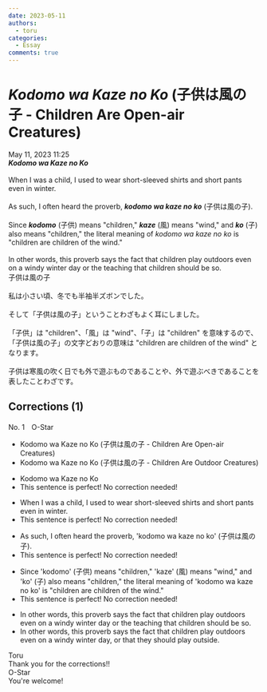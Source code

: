 ```yaml
---
date: 2023-05-11
authors:
  - toru
categories:
  - Essay
comments: true
---
```


# <strong><em>Kodomo wa Kaze no Ko</strong></em> (子供は風の子 - Children Are Open-air Creatures)
<div class="date">May 11, 2023 11:25</div>
<div id="post"><div id="body_show_ori">
<strong><em>Kodomo wa Kaze no Ko</strong></em><br/><br/>When I was a child, I used to wear short-sleeved shirts and short pants even in winter.<br/><br/>As such, I often heard the proverb, <strong><em>kodomo wa kaze no ko</em></strong> (子供は風の子).<br/><br/>Since <strong><em>kodomo</em></strong> (子供) means "children," <strong><em>kaze</em></strong> (風) means "wind," and <strong><em>ko</em></strong> (子) also means "children," the literal meaning of <em>kodomo wa kaze no ko</em> is "children are children of the wind."<br/><br/>In other words, this proverb says the fact that children play outdoors even on a windy winter day or the teaching that children should be so.
</div></div>

<!-- more -->

<div id="post_ja"><div id="body_show_mo">
子供は風の子<br/><br/>私は小さい頃、冬でも半袖半ズボンでした。<br/><br/>そして「子供は風の子」ということわざもよく耳にしました。<br/><br/>「子供」は "children"、「風」は "wind"、「子」は "children" を意味するので、「子供は風の子」の文字どおりの意味は "children are children of the wind" となります。<br/><br/>子供は寒風の吹く日でも外で遊ぶものであることや、外で遊ぶべきであることを表したことわざです。
</div></div>

## Corrections (1)
<div id="block"><div class="first_name"> No. 1　<span class="just_name">O-Star</span></div><div id="block2">
<ul class="correction_field">
<li class="incorrect">Kodomo wa Kaze no Ko (子供は風の子 - Children Are Open-air Creatures)</li>
<li class="corrected correct">
Kodomo wa Kaze no Ko (子供は風の子 - Children Are <span class="f_bold">Outdoor </span>Creatures)
</li>
</ul>
<ul class="correction_field">
<li class="incorrect">Kodomo wa Kaze no Ko</li>
<li class="corrected perfect">This sentence is perfect! No correction needed!</li>
</ul>
<ul class="correction_field">
<li class="incorrect">When I was a child, I used to wear short-sleeved shirts and short pants even in winter.</li>
<li class="corrected perfect">This sentence is perfect! No correction needed!</li>
</ul>
<ul class="correction_field">
<li class="incorrect">As such, I often heard the proverb, 'kodomo wa kaze no ko' (子供は風の子).</li>
<li class="corrected perfect">This sentence is perfect! No correction needed!</li>
</ul>
<ul class="correction_field">
<li class="incorrect">Since 'kodomo' (子供) means "children," 'kaze' (風) means "wind," and 'ko' (子) also means "children," the literal meaning of 'kodomo wa kaze no ko' is "children are children of the wind."</li>
<li class="corrected perfect">This sentence is perfect! No correction needed!</li>
</ul>
<ul class="correction_field">
<li class="incorrect">In other words, this proverb says the fact that children play outdoors even on a windy winter day or the teaching that children should be so.</li>
<li class="corrected correct">
In other words, this proverb says the fact that children play outdoors even on a windy winter day<span class="f_bold">, or that they should play outside.</span>
</li>
</ul>
</div><div class="name"><span class="just_name">Toru</span><br>
Thank you for the corrections!!
</div>
<div class="name"><span class="just_name">O-Star</span><br>
You're welcome!
</div>
</div>
